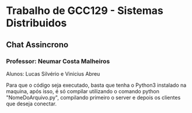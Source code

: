 # Trabalho de GCC129 - Sistemas Distribuidos

## Chat Assincrono
### Professor: Neumar Costa Malheiros
Alunos: Lucas Silvério e Vinicius Abreu

Para que o código seja executado, basta que tenha o Python3 instalado na maquina, após isso, é só compilar utilizando o comando python "NomeDoArquivo.py", compilando primeiro o server e depois os clientes que deseja conectar.
